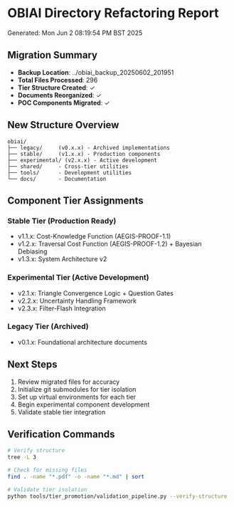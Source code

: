 # OBIAI Directory Refactoring Report
Generated: Mon Jun  2 08:19:54 PM BST 2025

## Migration Summary
- **Backup Location**: ../obiai_backup_20250602_201951
- **Total Files Processed**: 296
- **Tier Structure Created**: ✓
- **Documents Reorganized**: ✓
- **POC Components Migrated**: ✓

## New Structure Overview
```
obiai/
├── legacy/     (v0.x.x) - Archived implementations
├── stable/     (v1.x.x) - Production components  
├── experimental/ (v2.x.x) - Active development
├── shared/     - Cross-tier utilities
├── tools/      - Development utilities
└── docs/       - Documentation
```

## Component Tier Assignments
### Stable Tier (Production Ready)
- v1.1.x: Cost-Knowledge Function (AEGIS-PROOF-1.1)
- v1.2.x: Traversal Cost Function (AEGIS-PROOF-1.2) + Bayesian Debiasing
- v1.3.x: System Architecture v2

### Experimental Tier (Active Development)
- v2.1.x: Triangle Convergence Logic + Question Gates
- v2.2.x: Uncertainty Handling Framework
- v2.3.x: Filter-Flash Integration

### Legacy Tier (Archived)
- v0.1.x: Foundational architecture documents

## Next Steps
1. Review migrated files for accuracy
2. Initialize git submodules for tier isolation
3. Set up virtual environments for each tier
4. Begin experimental component development
5. Validate stable tier integration

## Verification Commands
```bash
# Verify structure
tree -L 3

# Check for missing files
find . -name "*.pdf" -o -name "*.md" | sort

# Validate tier isolation
python tools/tier_promotion/validation_pipeline.py --verify-structure
```
